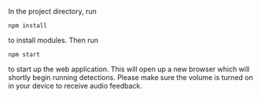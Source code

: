 In the project directory, run 

`npm install`

to install modules. Then run

`npm start`

to start up the web application. This will open up a new browser
which will shortly begin running detections. Please make sure
the volume is turned on in your device to receive audio feedback.
